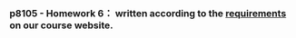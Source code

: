 ### p8105 - Homework 6： written according to the [requirements](http://p8105.com/homework_6.html) on our course website.
